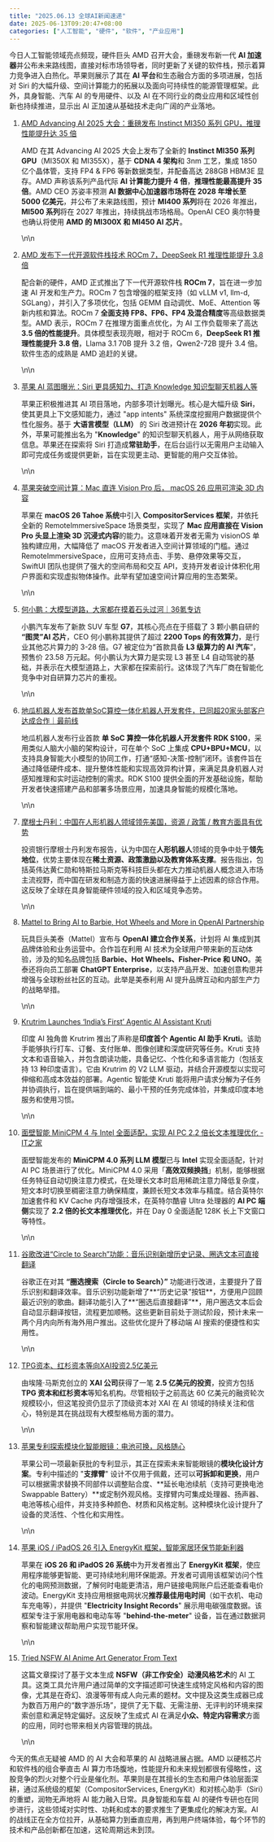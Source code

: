 ```yaml
---
title: "2025.06.13 全球AI新闻速递"
date: 2025-06-13T09:20:47+08:00
categories: ["人工智能", "硬件", "软件", "产业应用"]
---
```


今日人工智能领域亮点频现，硬件巨头 AMD 召开大会，重磅发布新一代 **AI 加速器**并公布未来路线图，直接对标市场领导者，同时更新了关键的软件栈，预示着算力竞争进入白热化。苹果则展示了其在 **AI 平台**和生态融合方面的多项进展，包括对 Siri 的大幅升级、空间计算能力的拓展以及面向可持续性的能源管理框架。此外，具身智能、汽车 AI 的专用硬件、以及 AI 在不同行业的商业应用和区域性创新也持续推进，显示出 AI 正加速从基础技术走向广阔的产业落地。

1.  [AMD Advancing AI 2025 大会：重磅发布 Instinct MI350 系列 GPU，推理性能提升达 35 倍](https://www.ithome.com/0/860/480.htm)

    AMD 在其 Advancing AI 2025 大会上发布了全新的 **Instinct MI350 系列 GPU**（MI350X 和 MI355X），基于 **CDNA 4 架构**和 3nm 工艺，集成 1850 亿个晶体管，支持 FP4 & FP6 等新数据类型，并配备高达 288GB HBM3E 显存。AMD 声称该系列产品代际 **AI 计算能力提升 4 倍**，**推理性能最高提升 35 倍**。AMD CEO 苏姿丰预测 **AI 数据中心加速器市场将在 2028 年增长至 5000 亿美元**，并公布了未来路线图，预计 **MI400 系列**将在 2026 年推出，**MI500 系列**将在 2027 年推出，持续挑战市场格局。OpenAI CEO 奥尔特曼也确认将使用 **AMD 的 MI300X 和 MI450 AI 芯片**。

    \n\n

2.  [AMD 发布下一代开源软件栈技术 ROCm 7，DeepSeek R1 推理性能提升 3.8 倍](https://www.ithome.com/0/860/479.htm)

    配合新的硬件，AMD 正式推出了下一代开源软件栈 **ROCm 7**，旨在进一步加速 AI 开发和生产力。ROCm 7 包含增强的框架支持（如 vLLM v1, llm-d, SGLang），并引入了多项优化，包括 GEMM 自动调优、MoE、Attention 等新内核和算法。ROCm 7 **全面支持 FP8、FP6、FP4 及混合精度**等高级数据类型。AMD 表示，ROCm 7 在推理方面重点优化，为 AI 工作负载带来了高达 **3.5 倍的性能提升**。具体模型表现亮眼，相对于 ROCm 6，**DeepSeek R1 推理性能提升 3.8 倍**，Llama 3.1 70B 提升 3.2 倍，Qwen2-72B 提升 3.4 倍。软件生态的成熟是 AMD 追赶的关键。

    \n\n

3.  [苹果 AI 蓝图曝光：Siri 更具感知力、打造 Knowledge 知识型聊天机器人等](https://www.ithome.com/0/860/502.htm)

    苹果正积极推进其 AI 项目落地，内部多项计划曝光。核心是大幅升级 **Siri**，使其更具上下文感知能力，通过 "app intents" 系统深度挖掘用户数据提供个性化服务。基于 **大语言模型（LLM）** 的 Siri 改进预计在 **2026 年初**实现。此外，苹果可能推出名为 "**Knowledge**" 的知识型聊天机器人，用于从网络获取信息。苹果还在探索将 Siri 打造成**常驻助手**，在后台运行以无需用户主动输入即可完成任务或提供更新，旨在实现更主动、更智能的用户交互体验。

    \n\n

4.  [苹果突破空间计算：Mac 直连 Vision Pro 后， macOS 26 应用可渲染 3D 内容](https://www.ithome.com/0/860/484.htm)

    苹果在 **macOS 26 Tahoe 系统**中引入 **CompositorServices 框架**，并依托全新的 RemoteImmersiveSpace 场景类型，实现了 **Mac 应用直接在 Vision Pro 头显上渲染 3D 沉浸式内容**的能力。这意味着开发者无需为 visionOS 单独构建应用，大幅降低了 macOS 开发者进入空间计算领域的门槛。通过 RemoteImmersiveSpace，应用可支持点击、手势、悬停效果等交互，SwiftUI 团队也提供了强大的空间布局和交互 API，支持开发者设计体积化用户界面和实现虚拟物体操作。此举有望加速空间计算应用的生态繁荣。

    \n\n

5.  [何小鹏：大模型道路，大家都在摸着石头过河｜36氪专访](https://36kr.com/p/3333034241730822)

    小鹏汽车发布了新款 SUV 车型 **G7**，其核心亮点在于搭载了 3 颗小鹏自研的 **“图灵”AI 芯片**，CEO 何小鹏称其提供了超过 **2200 Tops 的有效算力**，是行业其他芯片算力的 3-28 倍。G7 被定位为“首款具备 **L3 级算力的 AI 汽车**”，预售价 23.58 万元起。何小鹏认为大算力是实现 L3 甚至 L4 自动驾驶的基础，并表示在大模型道路上，大家都在探索前行。这体现了汽车厂商在智能化竞争中对自研算力芯片的重视。

    \n\n

6.  [地瓜机器人发布首款单SoC算控一体化机器人开发套件，已同超20家头部客户达成合作｜最前线](https://36kr.com/p/3333355053115910?f=rss)

    地瓜机器人发布行业首款 **单 SoC 算控一体化机器人开发套件 RDK S100**，采用类似人脑大小脑的架构设计，可在单个 SoC 上集成 **CPU+BPU+MCU**，以支持具身智能大小模型的协同工作，打通“感知-决策-控制”闭环。该套件旨在通过降低硬件成本、提升整体性能和实现高效异构计算，来满足具身机器人对感知推理和实时运动控制的需求。RDK S100 提供全面的开发基础设施，帮助开发者快速搭建产品和部署多场景应用，加速具身智能的规模化落地。

    \n\n

7.  [摩根士丹利：中国在人形机器人领域领先美国，资源 / 政策 / 教育方面具有优势](https://www.ithome.com/0/860/493.htm)

    投资银行摩根士丹利发布报告，认为中国在**人形机器人**领域的竞争中处于**领先地位**，优势主要体现在**稀土资源、政策激励以及教育体系支撑**。报告指出，包括英伟达黄仁勋和特斯拉马斯克等科技巨头都在大力推动机器人概念进入市场主流视野，而中国在研发和制造方面的快速进展得益于上述因素的综合作用。这反映了全球在具身智能硬件领域的投入和区域竞争态势。

    \n\n

8.  [Mattel to Bring AI to Barbie, Hot Wheels and More in OpenAI Partnership](https://analyticsindiamag.com/ai-news-updates/mattel-to-bring-ai-to-barbie-hot-wheels-and-more-in-openai-partnership/)

    玩具巨头美泰（Mattel）宣布与 **OpenAI 建立合作关系**，计划将 AI 集成到其品牌体验和业务运营中。合作旨在利用 AI 技术为全球用户带来新的互动体验，涉及的知名品牌包括 **Barbie、Hot Wheels、Fisher-Price 和 UNO**。美泰还将向员工部署 **ChatGPT Enterprise**，以支持产品开发、加速创意构思并增强与全球粉丝社区的互动。此举是美泰利用 AI 提升品牌互动和内部生产力的战略举措。

    \n\n

9.  [Krutrim Launches ‘India’s First’ Agentic AI Assistant Kruti](https://analyticsindiamag.com/ai-news-updates/krutrim-lunches-indias-first-agentic-ai-assistant-kruti/)

    印度 AI 独角兽 Krutrim 推出了声称是**印度首个 Agentic AI 助手 Kruti**。该助手能够执行打车、订餐、支付账单、图像创建和深度研究等任务。Kruti 支持文本和语音输入，并包含朗读功能，具备记忆、个性化和多语言能力（包括支持 13 种印度语言）。它由 Krutrim 的 V2 LLM 驱动，并结合开源模型以实现可伸缩和高成本效益的部署。Agentic 智能使 Kruti 能将用户请求分解为子任务并协调执行，旨在提供端到端的、最小干预的任务完成体验，并集成印度本地服务和使用习惯。

    \n\n

10. [面壁智能 MiniCPM 4 与 Intel 全面适配，实现 AI PC 2.2 倍长文本推理优化 - IT之家](https://www.ithome.com/0/860/470.htm)

    面壁智能发布的 **MiniCPM 4.0 系列 LLM 模型**已与 **Intel** 实现全面适配，针对 AI PC 场景进行了优化。MiniCPM 4.0 采用「**高效双频换挡**」机制，能够根据任务特征自动切换注意力模式，在处理长文本时启用稀疏注意力降低复杂度，短文本时切换至稠密注意力确保精度，兼顾长短文本效率与精度。结合英特尔加速套件和 KV Cache 内存增强技术，在英特尔酷睿 Ultra 处理器的 **AI PC 端侧**实现了 **2.2 倍的长文本推理优化**，并在 Day 0 全面适配 128K 长上下文窗口等特性。

    \n\n

11. [谷歌改进“Circle to Search”功能：音乐识别新增历史记录、圈选文本可直接翻译](https://www.ithome.com/0/860/509.htm)

    谷歌正在对其 **“圈选搜索（Circle to Search）”** 功能进行改进，主要提升了音乐识别和翻译效率。音乐识别功能新增了**“历史记录”按钮**，方便用户回顾最近识别的歌曲。翻译功能引入了**“圈选后直接翻译”**，用户圈选文本后会自动显示翻译按钮，流程更加顺畅。这些更新目前处于测试阶段，预计未来一两个月内向所有海外用户推出。这些优化提升了移动端 AI 搜索的便捷性和实用性。

    \n\n

12. [TPG资本、红杉资本等向XAI投资2.5亿美元](https://36kr.com/newsflashes/3334203095443974)

    由埃隆·马斯克创立的 **XAI 公司**获得了一笔 **2.5 亿美元的投资**，投资方包括 **TPG 资本和红杉资本**等知名机构。尽管相较于之前高达 60 亿美元的融资轮次规模较小，但这笔投资仍显示了顶级资本对 XAI 在 AI 领域的持续关注和信心，特别是其在挑战现有大模型格局方面的潜力。

    \n\n

13. [苹果专利探索模块化智能眼镜：电池可换，风格随心](https://www.ithome.com/0/860/515.htm)

    苹果公司一项最新获批的专利显示，其正在探索未来智能眼镜的**模块化设计方案**。专利中描述的 "**支撑臂**" 设计不仅用于佩戴，还可以**可拆卸和更换**，用户可以根据需求替换不同部件以调整贴合度、**延长电池续航（支持可更换电池 Swappable Battery）**或定制外观风格。支撑臂内可集成处理器、扬声器、电池等核心组件，并支持多种颜色、材质和风格定制。这种模块化设计提升了设备的灵活性、个性化和实用性。

    \n\n

14. [苹果 iOS / iPadOS 26 引入 EnergyKit 框架，智能家居环保节能新利器](https://www.ithome.com/0/860/506.htm)

    苹果在 **iOS 26 和 iPadOS 26 系统**中为开发者推出了 **EnergyKit 框架**，使应用程序能够更智能、更可持续地利用环保能源。开发者可调用该框架访问个性化的电网预测数据，了解何时电能更清洁，用户链接电网账户后还能查看电价波动。EnergyKit 支持应用根据电网状况**推荐最佳用电时间**（如干衣机、电动车充电等），并提供 "**Electricity Insight Records**" 展示用电碳强度数据。该框架专注于家用电器和电动车等 "**behind-the-meter**" 设备，旨在通过数据洞察和智能建议帮助用户实现节能环保。

    \n\n

15. [Tried NSFW AI Anime Art Generator From Text](https://ai2people.com/nsfw-ai-anime-art-generator-from-text/)

    这篇文章探讨了基于文本生成 **NSFW（非工作安全）动漫风格艺术**的 AI 工具。这类工具允许用户通过简单的文字描述即可快速生成特定风格和内容的图像，尤其是在奇幻、浪漫等带有成人向元素的题材。文中提及这类生成器已成为数百万用户的“数字游乐场”，提供了无下载、无需注册、无评判的环境来探索创意和满足特定偏好。这反映了生成式 AI 在满足**小众、特定内容需求**方面的应用，同时也带来相关内容管理的挑战。

    \n\n

今天的焦点无疑被 AMD 的 AI 大会和苹果的 AI 战略进展占据。AMD 以硬核芯片和软件栈的组合拳直击 AI 算力市场腹地，性能提升和未来规划都很有侵略性，这股竞争的烈火对整个行业是催化剂。苹果则是在其擅长的生态和用户体验层面深耕，通过系统级的框架（CompositorServices, EnergyKit）和对核心助手（Siri）的重塑，润物无声地将 AI 能力融入日常。具身智能和车载 AI 的硬件专研也在同步进行，这些领域对实时性、功耗和成本的要求推生了更集成化的解决方案。AI 的战线正在全方位拉开，从基础算力到垂直应用，再到用户终端体验，每个环节的技术和产品创新都在加速，这轮周期远未到顶。